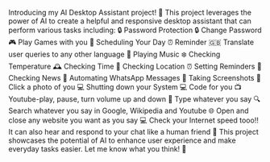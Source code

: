 Introducing my AI Desktop Assistant project! 🤖 This project leverages the power of AI to create a helpful and responsive desktop assistant that can perform various tasks including:
🔒 Password Protection
🔒 Change Password
🎮 Play Games with you
📅 Scheduling Your Day
⏰ Reminder
🇬🇧 Translate user queries to any other language
🎵 Playing Music
❄️ Checking Temperature
🕰️ Checking Time
📍 Checking Location
⏰ Setting Reminders
📰 Checking News
📱 Automating WhatsApp Messages
📸 Taking Screenshots
📸 Click a photo of you
💻 Shutting down your System
💻 Code for you
📺 Youtube-play, pause, turn volume up and down
💬 Type whatever you say
🔍 Search whatever you say in Google, Wikipedia and Youtube
🌐 Open and close any website you want as you say
💻 Check your Internet speed tooo!!
It can also hear and respond to your chat like a human friend 💬
This project showcases the potential of AI to enhance user experience and make everyday tasks easier. Let me know what you think! 🤔

